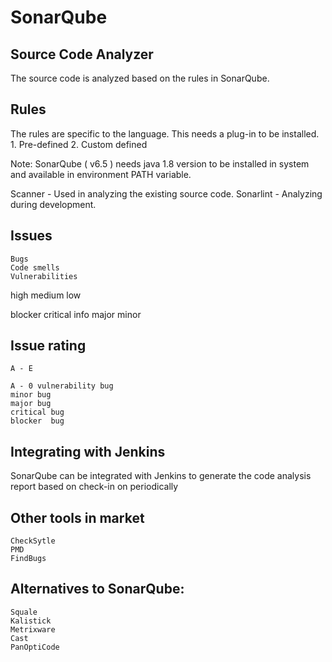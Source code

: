 # SonarQube

## Source Code Analyzer
The source code is analyzed based on the rules in SonarQube. 

## Rules
The rules are specific to the language. This needs a plug-in to be installed.
	1. Pre-defined
	2. Custom defined
	
Note: SonarQube ( v6.5 ) needs java 1.8 version to be installed in system and available in environment PATH variable.


Scanner - Used in analyzing the existing source code.
Sonarlint - Analyzing during development.
	
	
## Issues
	Bugs
	Code smells
	Vulnerabilities
	

high
medium
low


blocker
critical
info
major
minor


## Issue rating
	A - E
	
	A - 0 vulnerability bug
	minor bug 
	major bug
	critical bug
	blocker  bug

## Integrating with Jenkins
SonarQube can be integrated with Jenkins to generate the code analysis report based on check-in on periodically






## Other tools in market
	CheckSytle
	PMD
	FindBugs

## Alternatives to SonarQube:
	Squale
	Kalistick
	Metrixware
	Cast
	PanOptiCode
